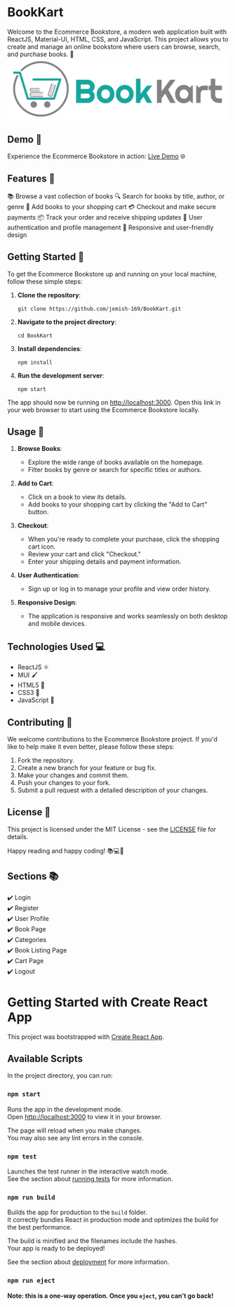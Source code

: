 # BookKart

Welcome to the Ecommerce Bookstore, a modern web application built with ReactJS, Material-UI, HTML, CSS, and JavaScript. This project allows you to create and manage an online bookstore where users can browse, search, and purchase books. 📖
<img src="bookstore.png" width="900">

## Demo 🚀

Experience the Ecommerce Bookstore in action: [Live Demo](https://book-kart-app.netlify.app/) 🌐

## Features 🌟

📚 Browse a vast collection of books
🔍 Search for books by title, author, or genre
🛒 Add books to your shopping cart
💳 Checkout and make secure payments
📦 Track your order and receive shipping updates
👤 User authentication and profile management
🌟 Responsive and user-friendly design

## Getting Started 🚀

To get the Ecommerce Bookstore up and running on your local machine, follow these simple steps:

1. **Clone the repository**:

   ```
   git clone https://github.com/jemish-169/BookKart.git
   ```

2. **Navigate to the project directory**:

   ```
   cd BookKart
   ```

3. **Install dependencies**:

   ```
   npm install
   ```

4. **Run the development server**:
   ```
   npm start
   ```

The app should now be running on [http://localhost:3000](http://localhost:3000). Open this link in your web browser to start using the Ecommerce Bookstore locally.

## Usage 📖

1. **Browse Books**:

   - Explore the wide range of books available on the homepage.
   - Filter books by genre or search for specific titles or authors.

2. **Add to Cart**:

   - Click on a book to view its details.
   - Add books to your shopping cart by clicking the "Add to Cart" button.

3. **Checkout**:

   - When you're ready to complete your purchase, click the shopping cart icon.
   - Review your cart and click "Checkout."
   - Enter your shipping details and payment information.

4. **User Authentication**:

   - Sign up or log in to manage your profile and view order history.

5. **Responsive Design**:
   - The application is responsive and works seamlessly on both desktop and mobile devices.

## Technologies Used 💻

- ReactJS ⚛️
- MUI 🖌️
- HTML5 📄
- CSS3 🎨
- JavaScript 📜

## Contributing 🤝

We welcome contributions to the Ecommerce Bookstore project. If you'd like to help make it even better, please follow these steps:

1. Fork the repository.
2. Create a new branch for your feature or bug fix.
3. Make your changes and commit them.
4. Push your changes to your fork.
5. Submit a pull request with a detailed description of your changes.

## License 📝

This project is licensed under the MIT License - see the [LICENSE](LICENSE) file for details.

Happy reading and happy coding! 📚💻🚀

## Sections 📚

✔️ Login\
✔️ Register\
✔️ User Profile\
✔️ Book Page\
✔️ Categories\
✔️ Book Listing Page\
✔️ Cart Page\
✔️ Logout

# Getting Started with Create React App

This project was bootstrapped with [Create React App](https://github.com/facebook/create-react-app).

## Available Scripts

In the project directory, you can run:

### `npm start`

Runs the app in the development mode.\
Open [http://localhost:3000](http://localhost:3000) to view it in your browser.

The page will reload when you make changes.\
You may also see any lint errors in the console.

### `npm test`

Launches the test runner in the interactive watch mode.\
See the section about [running tests](https://facebook.github.io/create-react-app/docs/running-tests) for more information.

### `npm run build`

Builds the app for production to the `build` folder.\
It correctly bundles React in production mode and optimizes the build for the best performance.

The build is minified and the filenames include the hashes.\
Your app is ready to be deployed!

See the section about [deployment](https://facebook.github.io/create-react-app/docs/deployment) for more information.

### `npm run eject`

**Note: this is a one-way operation. Once you `eject`, you can't go back!**
